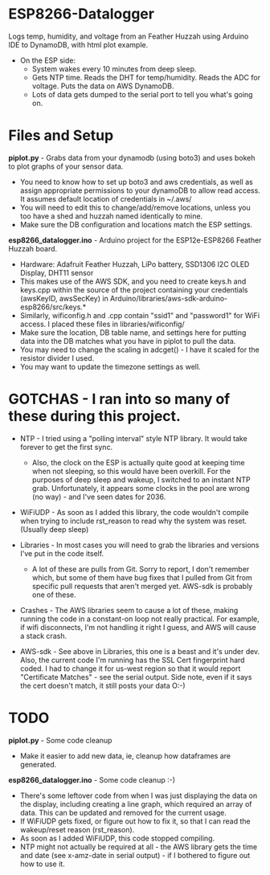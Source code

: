 # ESP8266-Datalogger
Logs temp, humidity, and voltage from an Feather Huzzah using Arduino IDE to DynamoDB, with html plot example.
 * On the ESP side:
   * System wakes every 10 minutes from deep sleep.
   * Gets NTP time. Reads the DHT for temp/humidity. Reads the ADC for voltage.  Puts the data on AWS DynamoDB.
   * Lots of data gets dumped to the serial port to tell you what's going on.

# Files and Setup
**piplot.py** - Grabs data from your dynamodb (using boto3) and uses bokeh to plot graphs of your sensor data. 
 * You need to know how to set up boto3 and aws credentials, as well as assign appropriate permissions
            to your dynamoDB to allow read access. It assumes default location of credentials in ~/.aws/
 * You will need to edit this to change/add/remove locations, unless you too have a shed and huzzah named
            identically to mine.
 * Make sure the DB configuration and locations match the ESP settings.
            
**esp8266_datalogger.ino** - Arduino project for the ESP12e-ESP8266 Feather Huzzah board.
 * Hardware: Adafruit Feather Huzzah, LiPo battery, SSD1306 I2C OLED Display, DHT11 sensor
 * This makes use of the AWS SDK, and you need to create keys.h and keys.cpp within the source of the project
            containing your credentials (awsKeyID, awsSecKey) in Arduino/libraries/aws-sdk-arduino-esp8266/src/keys.*
 * Similarly, wificonfig.h and .cpp contain "ssid1" and "password1" for WiFi access. I placed these files in
            libraries/wificonfig/
 * Make sure the location, DB table name, and settings here for putting data into the DB matches what you 
            have in piplot to pull the data.
 * You may need to change the scaling in adcget() - I have it scaled for the resistor divider I used.
 * You may want to update the timezone settings as well.
            
# GOTCHAS - I ran into so many of these during this project.
 * NTP - I tried using a "polling interval" style NTP library.  It would take forever to get the first sync.
    * Also, the clock on the ESP is actually quite good at keeping time when not sleeping, so this would
      have been overkill. For the purposes of deep sleep and wakeup, I switched to an instant NTP grab.
      Unfortunately, it appears some clocks in the pool are wrong (no way) - and I've seen dates for 2036.
                  
 * WiFiUDP - As soon as I added this library, the code wouldn't compile when trying to include rst_reason to
                  read why the system was reset. (Usually deep sleep)
            
 * Libraries - In most cases you will need to grab the libraries and versions I've put in the code itself.
    * A lot of these are pulls from Git. Sorry to report, I don't remember which, but some of them have
                  bug fixes that I pulled from Git from specific pull requests that aren't merged yet.
                  AWS-sdk is probably one of these.

 * Crashes - The AWS libraries seem to cause a lot of these, making running the code in a constant-on loop
                  not really practical.  For example, if wifi disconnects, I'm not handling it right I guess, and 
                  AWS will cause a stack crash.
            
 * AWS-sdk - See above in Libraries, this one is a beast and it's under dev.  Also, the current code I'm
                  running has the SSL Cert fingerprint hard coded. I had to change it for us-west region so that
                  it would report "Certificate Matches" - see the serial output.  Side note, even if it says the cert
                  doesn't match, it still posts your data O:-)
            

# TODO
**piplot.py** - Some code cleanup
 * Make it easier to add new data, ie, cleanup how dataframes are generated.
                
**esp8266_datalogger.ino** - Some code cleanup :-)
 * There's some leftover code from when I was just displaying the data on the display,
     including creating a line graph, which required an array of data. This can be updated and removed
     for the current usage.
 * If WiFiUDP gets fixed, or figure out how to fix it, so that I can read the wakeup/reset reason (rst_reason).
 * As soon as I added WiFiUDP, this code stopped compiling.
 * NTP might not actually be required at all - the AWS library gets the time and date (see x-amz-date in
    serial output) - if I bothered to figure out how to use it.
            
